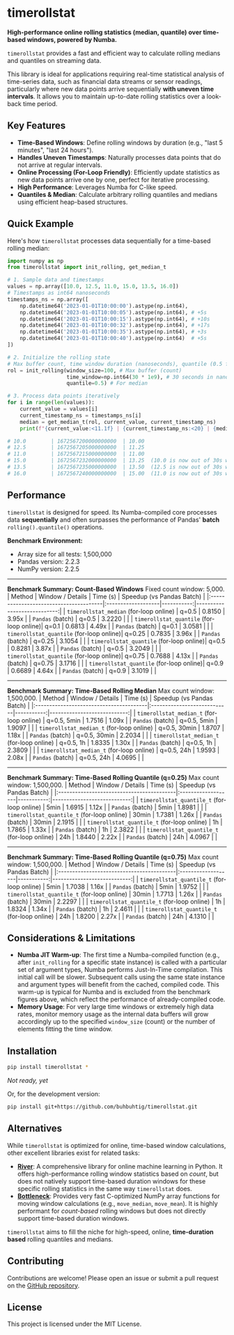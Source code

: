 # timerollstat

**High-performance online rolling statistics (median, quantile) over time-based windows, powered by Numba.**

`timerollstat` provides a fast and efficient way to calculate rolling medians and quantiles on streaming data.

This library is ideal for applications requiring real-time statistical analysis of time-series data, such as financial data streams or sensor readings, particularly where new data points arrive sequentially **with uneven time intervals**. It allows you to maintain up-to-date rolling statistics over a look-back time period.

## Key Features

*   **Time-Based Windows**: Define rolling windows by duration (e.g., "last 5 minutes", "last 24 hours").
*   **Handles Uneven Timestamps**: Naturally processes data points that do not arrive at regular intervals.
*   **Online Processing (For-Loop Friendly)**: Efficiently update statistics as new data points arrive one by one, perfect for iterative processing.
*   **High Performance**: Leverages Numba for C-like speed.
*   **Quantiles & Median**: Calculate arbitrary rolling quantiles and medians using efficient heap-based structures.

## Quick Example

Here's how `timerollstat` processes data sequentially for a time-based rolling median:

```python
import numpy as np
from timerollstat import init_rolling, get_median_t

# 1. Sample data and timestamps
values = np.array([10.0, 12.5, 11.0, 15.0, 13.5, 16.0])
# Timestamps as int64 nanoseconds
timestamps_ns = np.array([
    np.datetime64('2023-01-01T10:00:00').astype(np.int64),
    np.datetime64('2023-01-01T10:00:05').astype(np.int64), # +5s
    np.datetime64('2023-01-01T10:00:15').astype(np.int64), # +10s
    np.datetime64('2023-01-01T10:00:32').astype(np.int64), # +17s
    np.datetime64('2023-01-01T10:00:35').astype(np.int64), # +3s
    np.datetime64('2023-01-01T10:00:40').astype(np.int64)  # +5s
])

# 2. Initialize the rolling state
# Max buffer count, time window duration (nanoseconds), quantile (0.5 for median)
rol = init_rolling(window_size=100, # Max buffer (count)
                   time_window=np.int64(30 * 1e9), # 30 seconds in nanoseconds
                   quantile=0.5) # For median

# 3. Process data points iteratively
for i in range(len(values)):
    current_value = values[i]
    current_timestamp_ns = timestamps_ns[i]
    median = get_median_t(rol, current_value, current_timestamp_ns)
    print(f"{current_value:<11.1f} | {current_timestamp_ns:<20} | {median:.2f}")

# 10.0        | 1672567200000000000  | 10.00
# 12.5        | 1672567205000000000  | 11.25
# 11.0        | 1672567215000000000  | 11.00
# 15.0        | 1672567232000000000  | 13.25  (10.0 is now out of 30s window)
# 13.5        | 1672567235000000000  | 13.50  (12.5 is now out of 30s window)
# 16.0        | 1672567240000000000  | 15.00  (11.0 is now out of 30s window)
```

## Performance

`timerollstat` is designed for speed. Its Numba-compiled core processes data **sequentially** and often surpasses the performance of Pandas' **batch** `rolling().quantile()` operations.

**Benchmark Environment:**
*   Array size for all tests: 1,500,000
*   Pandas version: 2.2.3
*   NumPy version: 2.2.5

---

**Benchmark Summary: Count-Based Windows**
Fixed count window: 5,000.
| Method                                 | Window / Details   |   Time (s) |   Speedup (vs Pandas Batch) |
|:---------------------------------------|:-------------------|-----------:|----------------------------:|
| `timerollstat_median` (for-loop online)  | q=0.5              |     0.8150 |                       3.95x |
| `Pandas` (batch)                       | q=0.5              |     3.2220 |                             |
| `timerollstat_quantile` (for-loop online)| q=0.1              |     0.6813 |                       4.49x |
| `Pandas` (batch)                       | q=0.1              |     3.0581 |                             |
| `timerollstat_quantile` (for-loop online)| q=0.25             |     0.7835 |                       3.96x |
| `Pandas` (batch)                       | q=0.25             |     3.1054 |                             |
| `timerollstat_quantile` (for-loop online)| q=0.5              |     0.8281 |                       3.87x |
| `Pandas` (batch)                       | q=0.5              |     3.2049 |                             |
| `timerollstat_quantile` (for-loop online)| q=0.75             |     0.7688 |                       4.13x |
| `Pandas` (batch)                       | q=0.75             |     3.1716 |                             |
| `timerollstat_quantile` (for-loop online)| q=0.9              |     0.6689 |                       4.64x |
| `Pandas` (batch)                       | q=0.9              |     3.1019 |                             |

---

**Benchmark Summary: Time-Based Rolling Median**
Max count window: 1,500,000.
| Method                                  | Window / Details            |   Time (s) |   Speedup (vs Pandas Batch) |
|:----------------------------------------|:----------------------------|-----------:|----------------------------:|
| `timerollstat_median_t` (for-loop online) | q=0.5, 5min  |     1.7516 |                       1.09x |
| `Pandas` (batch)                        | q=0.5, 5min  |     1.9097 |                             |
| `timerollstat_median_t` (for-loop online) | q=0.5, 30min |     1.8707 |                       1.18x |
| `Pandas` (batch)                        | q=0.5, 30min |     2.2034 |                             |
| `timerollstat_median_t` (for-loop online) | q=0.5, 1h    |     1.8335 |                       1.30x |
| `Pandas` (batch)                        | q=0.5, 1h    |     2.3809 |                             |
| `timerollstat_median_t` (for-loop online) | q=0.5, 24h   |     1.9593 |                       2.08x |
| `Pandas` (batch)                        | q=0.5, 24h   |     4.0695 |                             |

---

**Benchmark Summary: Time-Based Rolling Quantile (q=0.25)**
Max count window: 1,500,000.
| Method                                    | Window / Details   |   Time (s) |   Speedup (vs Pandas Batch) |
|:------------------------------------------|:-------------------|-----------:|----------------------------:|
| `timerollstat_quantile_t` (for-loop online) | 5min        |     1.6915 |                       1.12x |
| `Pandas` (batch)                          | 5min        |     1.8981 |                             |
| `timerollstat_quantile_t` (for-loop online) | 30min       |     1.7381 |                       1.26x |
| `Pandas` (batch)                          | 30min       |     2.1915 |                             |
| `timerollstat_quantile_t` (for-loop online) | 1h          |     1.7865 |                       1.33x |
| `Pandas` (batch)                          | 1h          |     2.3822 |                             |
| `timerollstat_quantile_t` (for-loop online) | 24h         |     1.8440 |                       2.22x |
| `Pandas` (batch)                          | 24h         |     4.0967 |                             |

---

**Benchmark Summary: Time-Based Rolling Quantile (q=0.75)**
Max count window: 1,500,000.
| Method                                    | Window / Details   |   Time (s) |   Speedup (vs Pandas Batch) |
|:------------------------------------------|:-------------------|-----------:|----------------------------:|
| `timerollstat_quantile_t` (for-loop online) | 5min        |     1.7038 |                       1.16x |
| `Pandas` (batch)                          | 5min        |     1.9752 |                             |
| `timerollstat_quantile_t` (for-loop online) | 30min       |     1.7713 |                       1.26x |
| `Pandas` (batch)                          | 30min       |     2.2297 |                             |
| `timerollstat_quantile_t` (for-loop online) | 1h          |     1.8324 |                       1.34x |
| `Pandas` (batch)                          | 1h          |     2.4611 |                             |
| `timerollstat_quantile_t` (for-loop online) | 24h         |     1.8200 |                       2.27x |
| `Pandas` (batch)                          | 24h         |     4.1310 |                             |


## Considerations & Limitations

*   **Numba JIT Warm-up**: The first time a Numba-compiled function (e.g., after `init_rolling` for a specific state instance) is called with a particular set of argument types, Numba performs Just-In-Time compilation. This initial call will be slower. Subsequent calls using the same state instance and argument types will benefit from the cached, compiled code. This warm-up is typical for Numba and is excluded from the benchmark figures above, which reflect the performance of already-compiled code.
*   **Memory Usage**: For very large time windows or extremely high data rates, monitor memory usage as the internal data buffers will grow accordingly up to the specified `window_size` (count) or the number of elements fitting the time window.

## Installation

```bash
pip install timerollstat *
```
*Not ready, yet*

Or, for the development version:
```bash
pip install git+https://github.com/buhbuhtig/timerollstat.git
```

## Alternatives

While `timerollstat` is optimized for online, time-based window calculations, other excellent libraries exist for related tasks:

*   **[River](https://riverml.xyz/)**: A comprehensive library for online machine learning in Python. It offers high-performance rolling window statistics based on *count*, but does not natively support time-based duration windows for these specific rolling statistics in the same way `timerollstat` does.
*   **[Bottleneck](https://bottleneck.readthedocs.io/)**: Provides very fast C-optimized NumPy array functions for moving window calculations (e.g., `move_median`, `move_mean`). It is highly performant for *count-based* rolling windows but does not directly support time-based duration windows.

`timerollstat` aims to fill the niche for high-speed, online, **time-duration based** rolling quantiles and medians.

## Contributing
Contributions are welcome! Please open an issue or submit a pull request on the [GitHub repository](https://github.com/buhbuhtig/timerollstat).

## License
This project is licensed under the MIT License.
